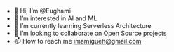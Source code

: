 - 👋 Hi, I’m @Eughami
- 👀 I’m interested in AI and ML
- 🌱 I’m currently learning Serverless Architecture
- 💞️ I’m looking to collaborate on Open Source projects
- 📫 How to reach me imamigueh@gmail.com

<!---
Eughami/Eughami is a ✨ special ✨ repository because its `README.md` (this file) appears on your GitHub profile.
You can click the Preview link to take a look at your changes.
--->
